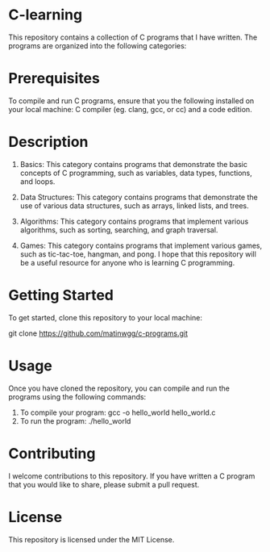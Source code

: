 # C-learning
This repository contains a collection of C programs that I have written. The programs are organized into the following categories:

# Prerequisites
To compile and run C programs, ensure that you the following installed on your local machine:
C compiler (eg. clang, gcc, or cc) and a code edition.

# Description
  1. Basics: This category contains programs that demonstrate the basic concepts of C programming, such as variables, data types, functions, and loops.
  2. Data Structures: This category contains programs that demonstrate the use of various data structures, such as arrays, linked lists, and trees.

 3. Algorithms: This category contains programs that implement various algorithms, such as sorting, searching, and graph traversal.

  4. Games: This category contains programs that implement various games, such as tic-tac-toe, hangman, and pong.
  I hope that this repository will be a useful resource for anyone who is learning C programming.

# Getting Started
To get started, clone this repository to your local machine:

git clone https://github.com/matinwgg/c-programs.git

# Usage
Once you have cloned the repository, you can compile and run the programs using the following commands:
  1. To compile your program:
     gcc -o hello_world hello_world.c
  2. To run the program:
     ./hello_world

# Contributing
I welcome contributions to this repository. If you have written a C program that you would like to share, please submit a pull request.

# License
This repository is licensed under the MIT License.
